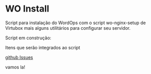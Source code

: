 # WO Install
Script para instalação do WordOps com o script wo-nginx-setup de Virtubox mais alguns utilitários para configurar seu servidor.

Script em construção:

Itens que serão integrados ao script

[github Issues](https://github.com/juanpvh/cyber-install/issues/1)

vamos la!



